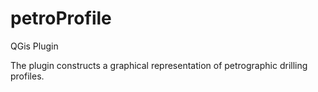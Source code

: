 # petroProfile

QGis Plugin

The plugin constructs a graphical representation of petrographic drilling profiles.